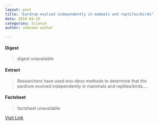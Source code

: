```yaml
---
layout: post
title: "Eardrum evolved independently in mammals and reptiles/birds"
date: 2016-04-23
categories: Science
author: unknown author

---
```



#### Digest
>digest unavailable

#### Extract
>Researchers have used evo-devo methods to determine that the eardrum evolved independently in mammals and reptiles/birds....

#### Factsheet
>factsheet unavailable

[Visit Link](http://feeds.sciencedaily.com/~r/sciencedaily/~3/-BZLwQl9N3Y/150422084915.htm)


